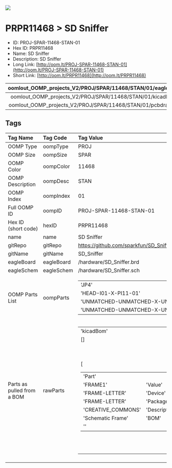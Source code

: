 


  
![][im]
# PRPR11468 > SD Sniffer

- ID: PROJ-SPAR-11468-STAN-01
- Hex ID: PRPR11468
- Name: SD Sniffer
- Description: SD Sniffer
- Long Link: [http://oom.lt/PROJ-SPAR-11468-STAN-01](http://oom.lt/PROJ-SPAR-11468-STAN-01)
- Short Link: [http://oom.lt/PRPR11468](http://oom.lt/PRPR11468)
  

|oomlout_OOMP_projects_V2/PROJ/SPAR/11468/STAN/01/eagleImage.png|oomlout_OOMP_projects_V2/PROJ/SPAR/11468/STAN/01/eagleSchemImage.png|oomlout_OOMP_projects_V2/PROJ/SPAR/11468/STAN/01/kicadPcb3dFront.png|oomlout_OOMP_projects_V2/PROJ/SPAR/11468/STAN/01/kicadPcb3dBack.png|
| :---: | :---: | :---: | :---: |
|oomlout_OOMP_projects_V2/PROJ/SPAR/11468/STAN/01/kicadPcb3d.png|oomlout_OOMP_projects_V2/PROJ/SPAR/11468/STAN/01/bomBack.png|oomlout_OOMP_projects_V2/PROJ/SPAR/11468/STAN/01/bomFront.png|oomlout_OOMP_projects_V2/PROJ/SPAR/11468/STAN/01/pcbdraw.svg|
|oomlout_OOMP_projects_V2/PROJ/SPAR/11468/STAN/01/pcbdrawBack.svg||||

## Tags
  

|Tag Name|Tag Code|Tag Value|
| :--- | :--- | :--- |
|OOMP Type|oompType|PROJ|
|OOMP Size|oompSize|SPAR|
|OOMP Color|oompColor|11468|
|OOMP Description|oompDesc|STAN|
|OOMP Index|oompIndex|01|
|Full OOMP ID|oompID|PROJ-SPAR-11468-STAN-01|
|Hex ID (short code)|hexID|PRPR11468|
|name|name|SD Sniffer|
|gitRepo|gitRepo|https://github.com/sparkfun/SD_Sniffer|
|gitName|gitName|SD_Sniffer|
|eagleBoard|eagleBoard|/hardware/SD_Sniffer.brd|
|eagleSchem|eagleSchem|/hardware/SD_Sniffer.sch|
|OOMP Parts List|oompParts|<table><tr><td>'JP4'</td></tr><tr><td> 'HEAD-I01-X-PI11-01'</td><td> 'U1'</td></tr><tr><td> 'UNMATCHED-UNMATCHED-X-UNMATCHED-01'</td><td> 'U2'</td></tr><tr><td> 'UNMATCHED-UNMATCHED-X-UNMATCHED-01'</td></tr></table>|
|Parts as pulled from a BOM|rawParts|<table><tr><td>'kicadBom'</td></tr><tr><td> []</td><td> 'eagleBom'</td></tr><tr><td> [<table><tr><td>'Part'</td></tr><tr><td> 'FRAME1'</td><td> 'Value'</td></tr><tr><td> 'FRAME-LETTER'</td><td> 'Device'</td></tr><tr><td> 'FRAME-LETTER'</td><td> 'Package'</td></tr><tr><td> 'CREATIVE_COMMONS'</td><td> 'Description'</td></tr><tr><td> 'Schematic Frame'</td><td> 'BOM'</td></tr><tr><td> ''</td></tr></table></td><td> <table><tr><td>'Part'</td></tr><tr><td> 'JP2'</td><td> 'Value'</td></tr><tr><td> 'FIDUCIALUFIDUCIAL'</td><td> 'Device'</td></tr><tr><td> 'FIDUCIALUFIDUCIAL'</td><td> 'Package'</td></tr><tr><td> 'MICRO-FIDUCIAL'</td><td> 'Description'</td></tr><tr><td> 'Fiducial Alignment Points'</td><td> 'BOM'</td></tr><tr><td> ''</td></tr></table></td><td> <table><tr><td>'Part'</td></tr><tr><td> 'JP3'</td><td> 'Value'</td></tr><tr><td> 'FIDUCIALUFIDUCIAL'</td><td> 'Device'</td></tr><tr><td> 'FIDUCIALUFIDUCIAL'</td><td> 'Package'</td></tr><tr><td> 'MICRO-FIDUCIAL'</td><td> 'Description'</td></tr><tr><td> 'Fiducial Alignment Points'</td><td> 'BOM'</td></tr><tr><td> ''</td></tr></table></td><td> <table><tr><td>'Part'</td></tr><tr><td> 'JP4'</td><td> 'Value'</td></tr><tr><td> 'M11PTH'</td><td> 'Device'</td></tr><tr><td> 'M11PTH'</td><td> 'Package'</td></tr><tr><td> '1X11'</td><td> 'Description'</td></tr><tr><td> 'Header 11'</td><td> 'BOM'</td></tr><tr><td> ''</td></tr></table></td><td> <table><tr><td>'Part'</td></tr><tr><td> 'LOGO'</td><td> 'Value'</td></tr><tr><td> 'LOGO-SFENEW'</td><td> 'Device'</td></tr><tr><td> 'LOGO-SFENEW'</td><td> 'Package'</td></tr><tr><td> 'SFE-NEW-WEBLOGO'</td><td> 'Description'</td></tr><tr><td> 'Spark Fun Electronics PCB Logo'</td><td> 'BOM'</td></tr><tr><td> ''</td></tr></table></td><td> <table><tr><td>'Part'</td></tr><tr><td> 'SJ1'</td><td> 'Value'</td></tr><tr><td> 'SOLDERJUMPERTRACE'</td><td> 'Device'</td></tr><tr><td> 'SOLDERJUMPERTRACE'</td><td> 'Package'</td></tr><tr><td> 'SJ_2S-TRACE'</td><td> 'Description'</td></tr><tr><td> 'Solder Jumper'</td><td> 'BOM'</td></tr><tr><td> ''</td></tr></table></td><td> <table><tr><td>'Part'</td></tr><tr><td> 'U$2'</td><td> 'Value'</td></tr><tr><td> 'OSHW-LOGOS'</td><td> 'Device'</td></tr><tr><td> 'OSHW-LOGOS'</td><td> 'Package'</td></tr><tr><td> 'OSHW-LOGO-S'</td><td> 'Description'</td></tr><tr><td> 'Open Source Hardware Logo This logo indicates the piece of hardware it is found on incorporates a OSHW license and/or adheres to the definition of open source hardware found here</td></tr><tr><td> http</td></tr><tr><td>//freedomdefined.org/OSHW'</td><td> 'BOM'</td></tr><tr><td> ''</td></tr></table></td><td> <table><tr><td>'Part'</td></tr><tr><td> 'U$4'</td><td> 'Value'</td></tr><tr><td> 'SFE_LOGO_FLAME.2_INCH'</td><td> 'Device'</td></tr><tr><td> 'SFE_LOGO_FLAME.2_INCH'</td><td> 'Package'</td></tr><tr><td> 'SFE_LOGO_FLAME_.2'</td><td> 'Description'</td></tr><tr><td> 'SFE Logo</td><td> flame only'</td><td> 'BOM'</td></tr><tr><td> ''</td></tr></table></td><td> <table><tr><td>'Part'</td></tr><tr><td> 'U1'</td><td> 'Value'</td></tr><tr><td> 'SD_CARD_SOCKET'</td><td> 'Device'</td></tr><tr><td> 'SD_CARD_SOCKET'</td><td> 'Package'</td></tr><tr><td> 'SD_1</td></tr><tr><td>1'</td><td> 'Description'</td></tr><tr><td> 'SD Memory Card Connector</td><td> push-push normal type</td><td> CD enable</td><td> WP enable'</td><td> 'BOM'</td></tr><tr><td> ''</td></tr></table></td><td> <table><tr><td>'Part'</td></tr><tr><td> 'U2'</td><td> 'Value'</td></tr><tr><td> 'SD_MMC_CARDSD_PCB'</td><td> 'Device'</td></tr><tr><td> 'SD_MMC_CARDSD_PCB'</td><td> 'Package'</td></tr><tr><td> 'SD-MMC-CARD'</td><td> 'Description'</td></tr><tr><td> 'Mechanical size of an SD/MMC card- NOT a socket!'</td><td> 'BOM'</td></tr><tr><td> ''</td></tr></table>]</td></tr></table>|
||||



[im]: PROJ/SPAR/11468/STAN/01/kicadPcb3d_450.png
